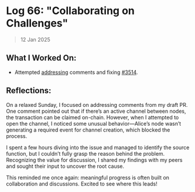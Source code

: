 # Log 66: "Collaborating on Challenges"

> 12 Jan 2025

## What I Worked On:

- Attempted
  [addressing](https://github.com/lightningdevkit/rust-lightning/pull/3514#discussion_r1908852657)
  comments and fixing
  [#3514](https://github.com/lightningdevkit/rust-lightning/pull/3514).

## Reflections:

On a relaxed Sunday, I focused on addressing comments from my draft PR. One
comment pointed out that if there’s an active channel between nodes, the
transaction can be claimed on-chain. However, when I attempted to open the
channel, I noticed some unusual behavior—Alice’s node wasn’t generating a
required event for channel creation, which blocked the process.

I spent a few hours diving into the issue and managed to identify the source
function, but I couldn’t fully grasp the reason behind the problem. Recognizing
the value for discussion, I shared my findings with my peers and sought their
input to uncover the root cause.

This reminded me once again: meaningful progress is often built on collaboration
and discussions. Excited to see where this leads!
